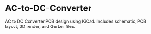 # AC-to-DC-Converter
AC to DC Converter PCB design using KiCad. Includes schematic, PCB layout, 3D render, and Gerber files.
